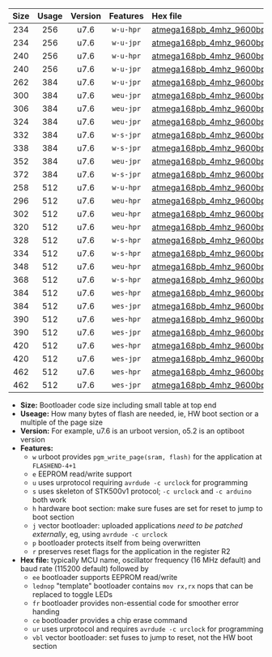 |Size|Usage|Version|Features|Hex file|
|:-:|:-:|:-:|:-:|:--|
|234|256|u7.6|`w-u-hpr`|[atmega168pb_4mhz_9600bps_ur.hex](https://raw.githubusercontent.com/stefanrueger/urboot/main//atmega168pb_4mhz_9600bps_ur.hex)|
|234|256|u7.6|`w-u-jpr`|[atmega168pb_4mhz_9600bps_ur_vbl.hex](https://raw.githubusercontent.com/stefanrueger/urboot/main//atmega168pb_4mhz_9600bps_ur_vbl.hex)|
|240|256|u7.6|`w-u-hpr`|[atmega168pb_4mhz_9600bps_lednop_ur.hex](https://raw.githubusercontent.com/stefanrueger/urboot/main//atmega168pb_4mhz_9600bps_lednop_ur.hex)|
|240|256|u7.6|`w-u-jpr`|[atmega168pb_4mhz_9600bps_lednop_ur_vbl.hex](https://raw.githubusercontent.com/stefanrueger/urboot/main//atmega168pb_4mhz_9600bps_lednop_ur_vbl.hex)|
|262|384|u7.6|`w-u-jpr`|[atmega168pb_4mhz_9600bps_lednop_fr_ur_vbl.hex](https://raw.githubusercontent.com/stefanrueger/urboot/main//atmega168pb_4mhz_9600bps_lednop_fr_ur_vbl.hex)|
|300|384|u7.6|`weu-jpr`|[atmega168pb_4mhz_9600bps_ee_ur_vbl.hex](https://raw.githubusercontent.com/stefanrueger/urboot/main//atmega168pb_4mhz_9600bps_ee_ur_vbl.hex)|
|306|384|u7.6|`weu-jpr`|[atmega168pb_4mhz_9600bps_ee_lednop_ur_vbl.hex](https://raw.githubusercontent.com/stefanrueger/urboot/main//atmega168pb_4mhz_9600bps_ee_lednop_ur_vbl.hex)|
|324|384|u7.6|`weu-jpr`|[atmega168pb_4mhz_9600bps_ee_lednop_fr_ur_vbl.hex](https://raw.githubusercontent.com/stefanrueger/urboot/main//atmega168pb_4mhz_9600bps_ee_lednop_fr_ur_vbl.hex)|
|332|384|u7.6|`w-s-jpr`|[atmega168pb_4mhz_9600bps_vbl.hex](https://raw.githubusercontent.com/stefanrueger/urboot/main//atmega168pb_4mhz_9600bps_vbl.hex)|
|338|384|u7.6|`w-s-jpr`|[atmega168pb_4mhz_9600bps_lednop_vbl.hex](https://raw.githubusercontent.com/stefanrueger/urboot/main//atmega168pb_4mhz_9600bps_lednop_vbl.hex)|
|352|384|u7.6|`weu-jpr`|[atmega168pb_4mhz_9600bps_ee_lednop_fr_ce_ur_vbl.hex](https://raw.githubusercontent.com/stefanrueger/urboot/main//atmega168pb_4mhz_9600bps_ee_lednop_fr_ce_ur_vbl.hex)|
|372|384|u7.6|`w-s-jpr`|[atmega168pb_4mhz_9600bps_lednop_fr_vbl.hex](https://raw.githubusercontent.com/stefanrueger/urboot/main//atmega168pb_4mhz_9600bps_lednop_fr_vbl.hex)|
|258|512|u7.6|`w-u-hpr`|[atmega168pb_4mhz_9600bps_lednop_fr_ur.hex](https://raw.githubusercontent.com/stefanrueger/urboot/main//atmega168pb_4mhz_9600bps_lednop_fr_ur.hex)|
|296|512|u7.6|`weu-hpr`|[atmega168pb_4mhz_9600bps_ee_ur.hex](https://raw.githubusercontent.com/stefanrueger/urboot/main//atmega168pb_4mhz_9600bps_ee_ur.hex)|
|302|512|u7.6|`weu-hpr`|[atmega168pb_4mhz_9600bps_ee_lednop_ur.hex](https://raw.githubusercontent.com/stefanrueger/urboot/main//atmega168pb_4mhz_9600bps_ee_lednop_ur.hex)|
|320|512|u7.6|`weu-hpr`|[atmega168pb_4mhz_9600bps_ee_lednop_fr_ur.hex](https://raw.githubusercontent.com/stefanrueger/urboot/main//atmega168pb_4mhz_9600bps_ee_lednop_fr_ur.hex)|
|328|512|u7.6|`w-s-hpr`|[atmega168pb_4mhz_9600bps.hex](https://raw.githubusercontent.com/stefanrueger/urboot/main//atmega168pb_4mhz_9600bps.hex)|
|334|512|u7.6|`w-s-hpr`|[atmega168pb_4mhz_9600bps_lednop.hex](https://raw.githubusercontent.com/stefanrueger/urboot/main//atmega168pb_4mhz_9600bps_lednop.hex)|
|348|512|u7.6|`weu-hpr`|[atmega168pb_4mhz_9600bps_ee_lednop_fr_ce_ur.hex](https://raw.githubusercontent.com/stefanrueger/urboot/main//atmega168pb_4mhz_9600bps_ee_lednop_fr_ce_ur.hex)|
|368|512|u7.6|`w-s-hpr`|[atmega168pb_4mhz_9600bps_lednop_fr.hex](https://raw.githubusercontent.com/stefanrueger/urboot/main//atmega168pb_4mhz_9600bps_lednop_fr.hex)|
|384|512|u7.6|`wes-hpr`|[atmega168pb_4mhz_9600bps_ee.hex](https://raw.githubusercontent.com/stefanrueger/urboot/main//atmega168pb_4mhz_9600bps_ee.hex)|
|384|512|u7.6|`wes-jpr`|[atmega168pb_4mhz_9600bps_ee_vbl.hex](https://raw.githubusercontent.com/stefanrueger/urboot/main//atmega168pb_4mhz_9600bps_ee_vbl.hex)|
|390|512|u7.6|`wes-hpr`|[atmega168pb_4mhz_9600bps_ee_lednop.hex](https://raw.githubusercontent.com/stefanrueger/urboot/main//atmega168pb_4mhz_9600bps_ee_lednop.hex)|
|390|512|u7.6|`wes-jpr`|[atmega168pb_4mhz_9600bps_ee_lednop_vbl.hex](https://raw.githubusercontent.com/stefanrueger/urboot/main//atmega168pb_4mhz_9600bps_ee_lednop_vbl.hex)|
|420|512|u7.6|`wes-hpr`|[atmega168pb_4mhz_9600bps_ee_lednop_fr.hex](https://raw.githubusercontent.com/stefanrueger/urboot/main//atmega168pb_4mhz_9600bps_ee_lednop_fr.hex)|
|420|512|u7.6|`wes-jpr`|[atmega168pb_4mhz_9600bps_ee_lednop_fr_vbl.hex](https://raw.githubusercontent.com/stefanrueger/urboot/main//atmega168pb_4mhz_9600bps_ee_lednop_fr_vbl.hex)|
|462|512|u7.6|`wes-hpr`|[atmega168pb_4mhz_9600bps_ee_lednop_fr_ce.hex](https://raw.githubusercontent.com/stefanrueger/urboot/main//atmega168pb_4mhz_9600bps_ee_lednop_fr_ce.hex)|
|462|512|u7.6|`wes-jpr`|[atmega168pb_4mhz_9600bps_ee_lednop_fr_ce_vbl.hex](https://raw.githubusercontent.com/stefanrueger/urboot/main//atmega168pb_4mhz_9600bps_ee_lednop_fr_ce_vbl.hex)|

- **Size:** Bootloader code size including small table at top end
- **Useage:** How many bytes of flash are needed, ie, HW boot section or a multiple of the page size
- **Version:** For example, u7.6 is an urboot version, o5.2 is an optiboot version
- **Features:**
  + `w` urboot provides `pgm_write_page(sram, flash)` for the application at `FLASHEND-4+1`
  + `e` EEPROM read/write support
  + `u` uses urprotocol requiring `avrdude -c urclock` for programming
  + `s` uses skeleton of STK500v1 protocol; `-c urclock` and `-c arduino` both work
  + `h` hardware boot section: make sure fuses are set for reset to jump to boot section
  + `j` vector bootloader: uploaded applications *need to be patched externally*, eg, using `avrdude -c urclock`
  + `p` bootloader protects itself from being overwritten
  + `r` preserves reset flags for the application in the register R2
- **Hex file:** typically MCU name, oscillator frequency (16 MHz default) and baud rate (115200 default) followed by
  + `ee` bootloader supports EEPROM read/write
  + `lednop` "template" bootloader contains `mov rx,rx` nops that can be replaced to toggle LEDs
  + `fr` bootloader provides non-essential code for smoother error handing
  + `ce` bootloader provides a chip erase command
  + `ur` uses urprotocol and requires `avrdude -c urclock` for programming
  + `vbl` vector bootloader: set fuses to jump to reset, not the HW boot section

